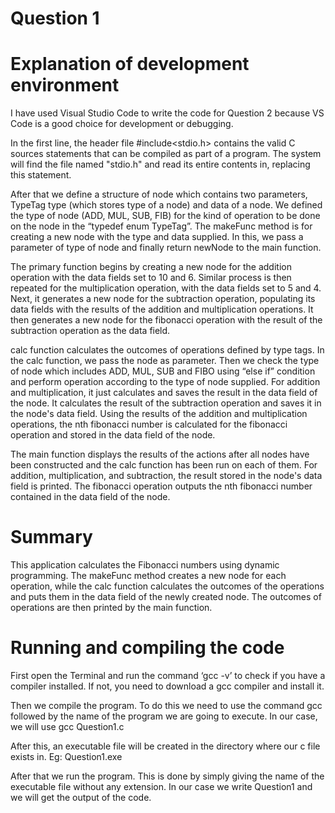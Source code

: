# Question 1

# Explanation of development environment
I have used Visual Studio Code to write the code for Question 2 because VS Code is a good choice for development or debugging.

In the first line, the header file #include<stdio.h> contains the valid C sources statements that can be compiled as part of a program. The system will find the file named "stdio.h" and read its entire contents in, replacing this statement.

After that we define a structure of node which contains two parameters, TypeTag type (which stores type of a node) and data of a node. 
We defined the type of node (ADD, MUL, SUB, FIB) for the kind of operation to be done on the node in the “typedef enum TypeTag”. 
The makeFunc method is for creating a new node with the type and data supplied. In this, we pass a parameter of type of node and finally return newNode to the main function.

The primary function begins by creating a new node for the addition operation with the data fields set to 10 and 6. Similar process is then repeated for the multiplication operation, with the data fields set to 5 and 4. Next, it generates a new node for the subtraction operation, populating its data fields with the results of the addition and multiplication operations. It then generates a new node for the fibonacci operation with the result of the subtraction operation as the data field.

calc function calculates the outcomes of operations defined by type tags. In the calc function, we pass the node as parameter. Then we check the type of node which includes ADD, MUL, SUB and FIBO using “else if” condition and perform operation according to the type of node supplied. For addition and multiplication, it just calculates and saves the result in the data field of the node. It calculates the result of the subtraction operation and saves it in the node's data field. Using the results of the addition and multiplication operations, the nth fibonacci number is calculated for the fibonacci operation and stored in the data field of the node.

The main function displays the results of the actions after all nodes have been constructed and the calc function has been run on each of them. For addition, multiplication, and subtraction, the result stored in the node's data field is printed. The fibonacci operation outputs the nth fibonacci number contained in the data field of the node.

# Summary 
This application calculates the Fibonacci numbers using dynamic programming. The makeFunc method creates a new node for each operation, while the calc function calculates the outcomes of the operations and puts them in the data field of the newly created node. The outcomes of operations are then printed by the main function.

# Running and compiling the code
First open the Terminal and run the command ‘gcc -v’ to check if you have a compiler installed. If not, you need to download a gcc compiler and install it.

Then we compile the program. To do this we need to use the command gcc followed by the name of the program we are going to execute. In our case, we will use gcc Question1.c

After this, an executable file will be created in the directory where our c file exists in. Eg: Question1.exe

After that we run the program. This is done by simply giving the name of the executable file without any extension. In our case we write Question1 and we will get the output of the code.
